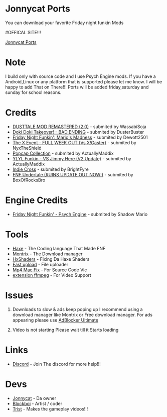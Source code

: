 # Jonnycat Ports
You can download your favorite Friday night funkin Mods
   
   
#OFFICAL SITE!!! 

[Jonnycat Ports](https://jonnycatports.netlify.app )
# Note  
I build only with source code and I use Psych Engine mods. If you have a Android,Linux or any platform that is supported please let me know. 
I will be happy to add That on There!!! Ports will be added friday,saturday and sunday for school reasons.

# Credits 
- [DUSTTALE MOD REMASTERED (2.0)](https://gamebanana.com/mods/287084) -  submited by WassabiSoja 
- [Doki Doki Takeover! - BAD ENDING](https://gamebanana.com/mods/386603) -  submited by DusterBuster 
- [Friday Night Funkin': Mario's Madness](https://gamebanana.com/mods/359554) -  submited by Dewott2501 
- [The X Event - FULL WEEK OUT (Vs X!Gaster)](https://gamebanana.com/mods/44385) -  submited by NyxTheShield
- [Popcap Collection](https://gamebanana.com/mods/393540) -  submited by ActuallyMaddix
- [YLYL Funkin - VS Jimmy Here (V2 Update)](https://gamejolt.com/games/ylylfunkin/737235) -  submited by ActuallyMaddix
- [Indie Cross](https://gamejolt.com/games/indiecross/643540) -  submited by BrightFyre
- [FNF Undertale (RUINS UPDATE OUT NOW!)](https://gamebanana.com/mods/342415) -  submited by BoxOfRocksBro 
# Engine Credits 
- [Friday Night Funkin' - Psych Engine](https://gamebanana.com/mods/309789) -  submited by Shadow Mario
# Tools  
 
- [Haxe](https://haxe.org/download/) -  The Coding language That Made FNF 
- [Montrix](https://motrix.app) -  The Download manager
- [HxShaders](https://github.com/ItsyourboyJonnycat/HxShaders) -  Fixing Da Haxe Shaders
- [Fast upload](https://fastupload.io/en) -  File uploader 
- [Mp4 Mac Fix](https://github.com/BushTrain460615/MP4-Handler-mac-fix) -  For Source Code Vlc 
- [extension ffmpeg](https://github.com/MasterEric/extension-ffmpeg) -  For Video Support

# Issues 
 
 1. Downloads to slow & ads keep poping up 
 I recommend using a download manager like Montrix or Free download manager. 
 For ads appearing please use [AdBlocker Ultimate](https://chrome.google.com/webstore/detail/adblocker-ultimate/ohahllgiabjaoigichmmfljhkcfikeof?hl=en)
  
 2. Video is not starting 
 Please wait till it Starts loading
 
 # Links 
 - [Discord](https://discord.gg/qchFYzZJKu) -  Join The discord for more help!!!
  
 # Devs 
 - [Jonnycat](https://gamejolt.com/@TheSourceCodeMaster) -  Da owner   
 - [Blockboi](https://github.com/Mr-funkinguy) -  Artist / coder    
 - [Trist](https://www.youtube.com/channel/UCqZGeWSIgpFpmglJpOYAOwQ) - Makes the gameplay videos!!! 
